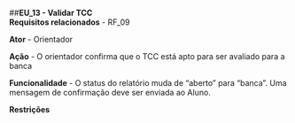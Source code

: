 ##**EU_13 - Validar TCC**
<br>
**Requisitos relacionados** - RF_09

**Ator** - Orientador

**Ação** - O orientador confirma  que o TCC está apto para ser avaliado para a banca

**Funcionalidade** - O status do relatório muda de “aberto”  para “banca”.  Uma mensagem de confirmação deve ser enviada ao Aluno.

**Restrições** 

